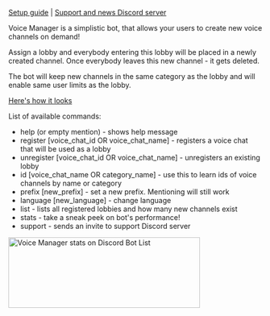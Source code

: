 [Setup guide](https://github.com/BestMordaEver/Voice-Manager/wiki/How-to-set-up-Voice-Manager) | [Support and news Discord server](https://discord.gg/tqj6jvT)

Voice Manager is a simplistic bot, that allows your users to create new voice channels on demand!

Assign a lobby and everybody entering this lobby will be placed in a newly created channel. Once everybody leaves this new channel - it gets deleted.

The bot will keep new channels in the same category as the lobby and will enable same user limits as the lobby.

[Here's how it looks](https://i.imgur.com/xNKVC2B.mp4)

List of available commands:
- help (or empty mention) - shows help message
- register \[voice_chat_id OR voice_chat_name\] - registers a voice chat that will be used as a lobby
- unregister \[voice_chat_id OR voice_chat_name\] - unregisters an existing lobby
- id \[voice_chat_name OR category_name\] - use this to learn ids of voice channels by name or category
- prefix \[new_prefix\] - set a new prefix. Mentioning will still work
- language \[new_language\] - change language
- list - lists all registered lobbies and how many new channels exist
- stats - take a sneak peek on bot's performance!
- support - sends an invite to support Discord server

<a href="https://discordbotlist.com/bots/601347755046076427">
	<img 
		width="380" 
		height="140" 
		src="https://discordbotlist.com/bots/601347755046076427/widget" 
		alt="Voice Manager stats on Discord Bot List">
</a>
